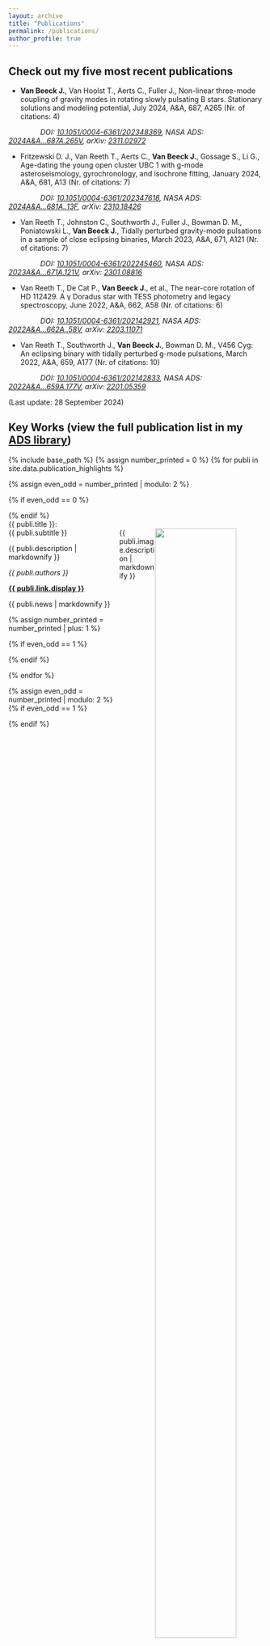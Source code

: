 ```yaml
---
layout: archive
title: "Publications"
permalink: /publications/
author_profile: true
---
```


## Check out my five most recent publications

+ **Van Beeck J.**, Van Hoolst T., Aerts C., Fuller J., Non-linear three-mode coupling of gravity modes in rotating slowly pulsating B stars. Stationary solutions and modeling potential, July 2024, A&A, 687, A265 (Nr. of citations: 4)

&nbsp;&nbsp;&nbsp;&nbsp;&nbsp;&nbsp;&nbsp;&nbsp;&nbsp;&nbsp;&nbsp;&nbsp;&nbsp;&nbsp;&nbsp;&nbsp;*DOI: <a href="https://doi.org/10.1051/0004-6361/202348369">10.1051/0004-6361/202348369</a>, NASA ADS: <a href="https://ui.adsabs.harvard.edu/abs/2024A&A...687A.265V">2024A&A...687A.265V</a>, arXiv: <a href="https://arxiv.org/abs/2311.02972">2311.02972</a>*

+ Fritzewski D. J., Van Reeth T., Aerts C., **Van Beeck J.**, Gossage S., Li G., Age-dating the young open cluster UBC 1 with g-mode asteroseismology, gyrochronology, and isochrone fitting, January 2024, A&A, 681, A13 (Nr. of citations: 7)

&nbsp;&nbsp;&nbsp;&nbsp;&nbsp;&nbsp;&nbsp;&nbsp;&nbsp;&nbsp;&nbsp;&nbsp;&nbsp;&nbsp;&nbsp;&nbsp;*DOI: <a href="https://doi.org/10.1051/0004-6361/202347618">10.1051/0004-6361/202347618</a>, NASA ADS: <a href="https://ui.adsabs.harvard.edu/abs/2024A&A...681A..13F">2024A&A...681A..13F</a>, arXiv: <a href="https://arxiv.org/abs/2310.18426">2310.18426</a>*

+ Van Reeth T., Johnston C., Southworth J., Fuller J., Bowman D. M., Poniatowski L., **Van Beeck J.**, Tidally perturbed gravity-mode pulsations in a sample of close eclipsing binaries, March 2023, A&A, 671, A121 (Nr. of citations: 7)

&nbsp;&nbsp;&nbsp;&nbsp;&nbsp;&nbsp;&nbsp;&nbsp;&nbsp;&nbsp;&nbsp;&nbsp;&nbsp;&nbsp;&nbsp;&nbsp;*DOI: <a href="https://doi.org/10.1051/0004-6361/202245460">10.1051/0004-6361/202245460</a>, NASA ADS: <a href="https://ui.adsabs.harvard.edu/abs/2023A&A...671A.121V">2023A&A...671A.121V</a>, arXiv: <a href="https://arxiv.org/abs/2301.08816">2301.08816</a>*

+ Van Reeth T., De Cat P., **Van Beeck J.**, et al., The near-core rotation of HD 112429. A γ Doradus star with TESS photometry and legacy spectroscopy, June 2022, A&A, 662, A58 (Nr. of citations: 6)

&nbsp;&nbsp;&nbsp;&nbsp;&nbsp;&nbsp;&nbsp;&nbsp;&nbsp;&nbsp;&nbsp;&nbsp;&nbsp;&nbsp;&nbsp;&nbsp;*DOI: <a href="https://doi.org/10.1051/0004-6361/202142921">10.1051/0004-6361/202142921</a>, NASA ADS: <a href="https://ui.adsabs.harvard.edu/abs/2022A&A...662A..58V">2022A&A...662A..58V</a>, arXiv: <a href="https://arxiv.org/abs/2203.11071">2203.11071</a>*

+ Van Reeth T., Southworth J., **Van Beeck J.**, Bowman D. M., V456 Cyg: An eclipsing binary with tidally perturbed g-mode pulsations, March 2022, A&A, 659, A177 (Nr. of citations: 10)

&nbsp;&nbsp;&nbsp;&nbsp;&nbsp;&nbsp;&nbsp;&nbsp;&nbsp;&nbsp;&nbsp;&nbsp;&nbsp;&nbsp;&nbsp;&nbsp;*DOI: <a href="https://doi.org/10.1051/0004-6361/202142833">10.1051/0004-6361/202142833</a>, NASA ADS: <a href="https://ui.adsabs.harvard.edu/abs/2022A&A...659A.177V">2022A&A...659A.177V</a>, arXiv: <a href="https://arxiv.org/abs/2201.05359">2201.05359</a>*


(Last update: 28 September 2024)

## Key Works (view the full publication list in my [ADS library](https://ui.adsabs.harvard.edu/public-libraries/mrBh0XAqRuqabcPXhidMUA))

{% include base_path %}
{% assign number_printed = 0 %}
{% for publi in site.data.publication_highlights %}

{% assign even_odd = number_printed | modulo: 2 %}

{% if even_odd == 0 %}
<div class="row">
{% endif %}

<div class="col-sm-6 clearfix">
  <div class="well">
    <pubtit>{{ publi.title }}:<br>{{ publi.subtitle }}</pubtit>
    <figure width="75%" height="auto" style="padding: inherit; margin: auto; float: right;">
      <img src="{{ base_path }}/images/publication_highlights/{{ publi.image.name }}" class="img-responsive" width="75%" height="auto" style="padding: inherit; margin: auto; float: right;" />
      <figcaption>{{ publi.image.description | markdownify }}</figcaption>
    </figure>
    <p>{{ publi.description | markdownify }}</p>
    <p><em>{{ publi.authors }}</em></p>
    <p><strong><a href="{{ publi.link.url }}">{{ publi.link.display }}</a></strong></p>
    <p>{{ publi.news | markdownify }}</p>
  </div>
</div>

{% assign number_printed = number_printed | plus: 1 %}

{% if even_odd == 1 %}
</div>
{% endif %}

{% endfor %}

{% assign even_odd = number_printed | modulo: 2 %}
{% if even_odd == 1 %}
</div>
{% endif %}

<p> &nbsp; </p>
